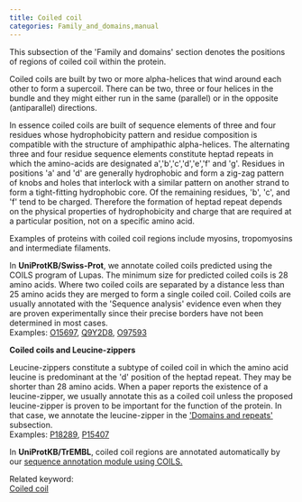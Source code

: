 ```yaml
---
title: Coiled coil
categories: Family_and_domains,manual
---
```


This subsection of the 'Family and domains' section denotes the positions of regions of coiled coil within the protein.

Coiled coils are built by two or more alpha-helices that wind around each other to form a supercoil. There can be two, three or four helices in the bundle and they might either run in the same (parallel) or in the opposite (antiparallel) directions.

In essence coiled coils are built of sequence elements of three and four residues whose hydrophobicity pattern and residue composition is compatible with the structure of amphipathic alpha-helices. The alternating three and four residue sequence elements constitute heptad repeats in which the amino-acids are designated a','b','c','d','e','f' and 'g'. Residues in positions 'a' and 'd' are generally hydrophobic and form a zig-zag pattern of knobs and holes that interlock with a similar pattern on another strand to form a tight-fitting hydrophobic core. Of the remaining residues, 'b', 'c', and 'f' tend to be charged. Therefore the formation of heptad repeat depends on the physical properties of hydrophobicity and charge that are required at a particular position, not on a specific amino acid.

Examples of proteins with coiled coil regions include myosins, tropomyosins and intermediate filaments.

In **UniProtKB/Swiss-Prot**, we annotate coiled coils predicted using the COILS program of Lupas. The minimum size for predicted coiled coils is 28 amino acids. Where two coiled coils are separated by a distance less than 25 amino acids they are merged to form a single coiled coil. Coiled coils are usually annotated with the 'Sequence analysis' evidence even when they are proven experimentally since their precise borders have not been determined in most cases.  
Examples: [O15697](https://www.uniprot.org/uniprotkb/O15697#family_and_domains), [Q9Y2D8](https://www.uniprot.org/uniprotkb/Q9Y2D8#family_and_domains), [O97593](https://www.uniprot.org/uniprotkb/O97593#family_and_domains)

**Coiled coils and Leucine-zippers**

Leucine-zippers constitute a subtype of coiled coil in which the amino acid leucine is predominant at the 'd' position of the heptad repeat. They may be shorter than 28 amino acids. When a paper reports the existence of a leucine-zipper, we usually annotate this as a coiled coil unless the proposed leucine-zipper is proven to be important for the function of the protein. In that case, we annotate the leucine-zipper in the ['Domains and repeats'](https://www.uniprot.org/help/domain) subsection.  
Examples: [P18289](https://www.uniprot.org/uniprotkb/P18289#family_and_domains), [P15407](https://www.uniprot.org/uniprotkb/P15407#family_and_domains)

In **UniProtKB/TrEMBL**, coiled coil regions are annotated automatically by our [sequence annotation module using COILS.](http://www.uniprot.org/help/sam)

Related keyword:  
[Coiled coil](http://www.uniprot.org/keywords/175)
